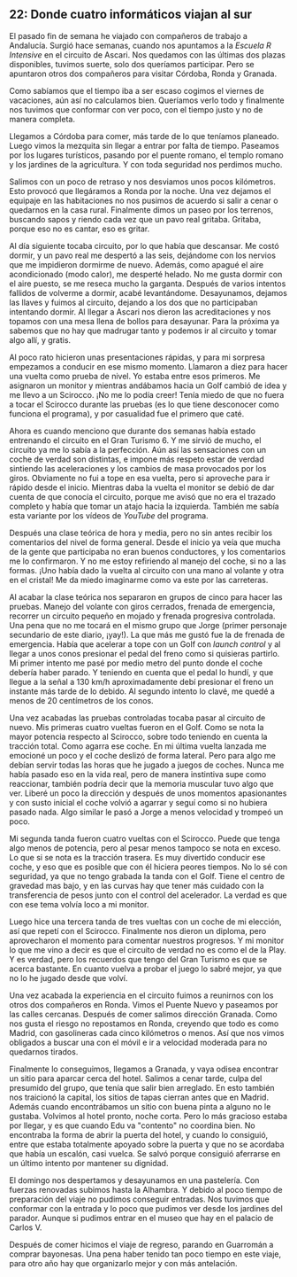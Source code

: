 ## 22: Donde cuatro informáticos viajan al sur

El pasado fin de semana he viajado con compañeros de trabajo a Andalucía.
Surgió hace semanas, cuando nos apuntamos a la _Escuela R Intensive_ en el
circuito de Ascari. Nos quedamos con las últimas dos plazas disponibles,
tuvimos suerte, solo dos queríamos participar. Pero se apuntaron otros dos
compañeros para visitar Córdoba, Ronda y Granada.

Como sabíamos que el tiempo iba a ser escaso cogimos el viernes de vacaciones,
aún así no calculamos bien. Queríamos verlo todo y finalmente nos tuvimos que
conformar con ver poco, con el tiempo justo y no de manera completa.

Llegamos a Córdoba para comer, más tarde de lo que teníamos planeado. Luego
vimos la mezquita sin llegar a entrar por falta de tiempo. Paseamos por los
lugares turísticos, pasando por el puente romano, el templo romano y los
jardines de la agricultura. Y con toda seguridad nos perdimos mucho.

Salimos con un poco de retraso y nos desviamos unos pocos kilómetros. Esto
provocó que llegáramos a Ronda por la noche. Una vez dejamos el equipaje en las
habitaciones no nos pusimos de acuerdo si salir a cenar o quedarnos en la casa
rural. Finalmente dimos un paseo por los terrenos, buscando sapos y riendo cada
vez que un pavo real gritaba. Gritaba, porque eso no es cantar, eso es gritar.

Al día siguiente tocaba circuito, por lo que había que descansar. Me costó
dormir, y un pavo real me despertó a las seis, dejándome con los nervios que me
impidieron dormirme de nuevo. Además, como apagué el aire acondicionado (modo
calor), me desperté helado. No me gusta dormir con el aire puesto, se me reseca
mucho la garganta. Después de varios intentos fallidos de volverme a dormir,
acabé levantándome. Desayunamos, dejamos las llaves y fuimos al circuito,
dejando a los dos que no participaban intentando dormir. Al llegar a
Ascari nos dieron las acreditaciones y nos topamos con una mesa llena de bollos
para desayunar. Para la próxima ya sabemos que no hay que madrugar tanto y
podemos ir al circuito y tomar algo allí, y gratis.

Al poco rato hicieron unas presentaciones rápidas, y para mi sorpresa empezamos
a conducir en ese mismo momento. Llamaron a diez para hacer una vuelta como
prueba de nivel. Yo estaba entre esos primeros. Me asignaron un monitor y
mientras andábamos hacia un Golf cambió de idea y me llevo a un Scirocco. ¡No
me lo podía creer! Tenía miedo de que no fuera a tocar el Scirocco durante las
pruebas (es lo que tiene desconocer como funciona el programa), y por
casualidad fue el primero que caté.

Ahora es cuando menciono que durante dos semanas había estado entrenando el
circuito en el Gran Turismo 6. Y me sirvió de mucho, el circuito ya me lo sabía
a la perfección. Aún así las sensaciones con un coche de verdad son distintas,
e impone más respeto estar de verdad sintiendo las aceleraciones y los cambios
de masa provocados por los giros. Obviamente no fui a tope en esa vuelta, pero
si aproveche para ir rápido desde el inicio. Mientras daba la vuelta el monitor
se debió de dar cuenta de que conocía el circuito, porque me avisó que no era
el trazado completo y había que tomar un atajo hacia la izquierda. También me
sabía esta variante por los vídeos de _YouTube_ del programa.

Después una clase teórica de hora y media, pero no sin antes recibir los
comentarios del nivel de forma general. Desde el inicio ya veía que mucha de la
gente que participaba no eran buenos conductores, y los comentarios me lo
confirmaron. Y no me estoy refiriendo al manejo del coche, si no a las formas.
¡Uno había dado la vuelta al circuito con una mano al volante y otra en el
cristal! Me da miedo imaginarme como va este por las carreteras.

Al acabar la clase teórica nos separaron en grupos de cinco para hacer las
pruebas. Manejo del volante con giros cerrados, frenada de emergencia, recorrer
un circuito pequeño en mojado y frenada progresiva controlada. Una pena que no
me tocará en el mismo grupo que Jorge (primer personaje secundario de este
diario, ¡yay!). La que más me gustó fue la de frenada de emergencia. Había que
acelerar a tope con un Golf con _launch control_ y al llegar a unos conos
presionar el pedal del freno como si quisieras partirlo. Mi primer intento me
pasé por medio metro del punto donde el coche debería haber parado. Y teniendo
en cuenta que el pedal lo hundí, y que llegue a la señal a 130 km/h
aproximadamente debí presionar el freno un instante más tarde de lo debido. Al
segundo intento lo clavé, me quedé a menos de 20 centímetros de los conos.

Una vez acabadas las pruebas controladas tocaba pasar al circuito de nuevo. Mis
primeras cuatro vueltas fueron en el Golf. Como se nota la mayor potencia
respecto al Scirocco, sobre todo teniendo en cuenta la tracción total. Como
agarra ese coche. En mi última vuelta lanzada me emocioné un poco y el coche
deslizó de forma lateral. Pero para algo me debían servir todas las horas que
he jugado a juegos de coches. Nunca me había pasado eso en la vida real, pero
de manera instintiva supe como reaccionar, también podría decir que la memoria
muscular tuvo algo que ver. Liberé un poco la dirección y después de unos
momentos apasionantes y con susto inicial el coche volvió a agarrar y seguí
como si no hubiera pasado nada. Algo similar le pasó a Jorge a menos velocidad
y trompeó un poco.

Mi segunda tanda fueron cuatro vueltas con el Scirocco. Puede que tenga algo
menos de potencia, pero al pesar menos tampoco se nota en exceso. Lo que si se
nota es la tracción trasera. Es muy divertido conducir ese coche, y eso que es
posible que con él hiciera peores tiempos. No lo sé con seguridad, ya que no
tengo grabada la tanda con el Golf. Tiene el centro de gravedad mas bajo, y en
las curvas hay que tener más cuidado con la transferencia de pesos junto con el
control del acelerador. La verdad es que con ese tema volvía loco a mi monitor.

Luego hice una tercera tanda de tres vueltas con un coche de mi elección, así
que repetí con el Scirocco. Finalmente nos dieron un diploma, pero aprovecharon
el momento para comentar nuestros progresos. Y mi monitor lo que me vino a
decir es que el circuito de verdad no es como el de la Play. Y es verdad, pero
los recuerdos que tengo del Gran Turismo es que se acerca bastante. En cuanto
vuelva a probar el juego lo sabré mejor, ya que no lo he jugado desde que
volví.

Una vez acabada la experiencia en el circuito fuimos a reunirnos con los otros
dos compañeros en Ronda. Vimos el Puente Nuevo y paseamos por las calles
cercanas. Después de comer salimos dirección Granada. Como nos gusta el riesgo
no repostamos en Ronda, creyendo que todo es como Madrid, con gasolineras cada
cinco kilómetros o menos. Así que nos vimos obligados a buscar una con el móvil
e ir a velocidad moderada para no quedarnos tirados.

Finalmente lo conseguimos, llegamos a Granada, y vaya odisea encontrar un sitio
para aparcar cerca del hotel. Salimos a cenar tarde, culpa del presumido del
grupo, que tenía que salir bien arreglado. En esto también nos traicionó la
capital, los sitios de tapas cierran antes que en Madrid. Además cuando
encontrábamos un sitio con buena pinta a alguno no le gustaba. Volvimos al
hotel pronto, noche corta. Pero lo más gracioso estaba por llegar, y es que
cuando Edu va "contento" no coordina bien. No encontraba la forma de abrir la
puerta del hotel, y cuando lo consiguió, entre que estaba totalmente apoyado
sobre la puerta y que no se acordaba que había un escalón, casi vuelca. Se
salvó porque consiguió aferrarse en un último intento por mantener su dignidad.

El domingo nos despertamos y desayunamos en una pastelería. Con fuerzas
renovadas subimos hasta la Alhambra. Y debido al poco tiempo de preparación del
viaje no pudimos conseguir entradas. Nos tuvimos que conformar con la entrada y
lo poco que pudimos ver desde los jardines del parador. Aunque si pudimos
entrar en el museo que hay en el palacio de Carlos V.

Después de comer hicimos el viaje de regreso, parando en Guarromán a comprar
bayonesas. Una pena haber tenido tan poco tiempo en este viaje, para otro año
hay que organizarlo mejor y con más antelación.
